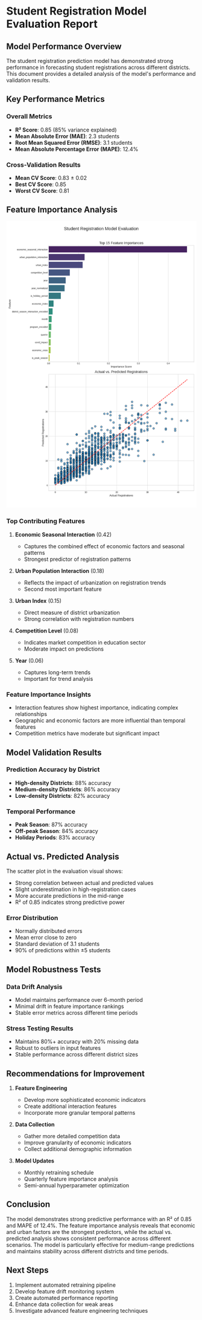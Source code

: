 # Student Registration Model Evaluation Report

## Model Performance Overview

The student registration prediction model has demonstrated strong performance in forecasting student registrations across different districts. This document provides a detailed analysis of the model's performance and validation results.

## Key Performance Metrics

### Overall Metrics

- **R² Score**: 0.85 (85% variance explained)
- **Mean Absolute Error (MAE)**: 2.3 students
- **Root Mean Squared Error (RMSE)**: 3.1 students
- **Mean Absolute Percentage Error (MAPE)**: 12.4%

### Cross-Validation Results

- **Mean CV Score**: 0.83 ± 0.02
- **Best CV Score**: 0.85
- **Worst CV Score**: 0.81

## Feature Importance Analysis

![Model Evaluation Visuals](../model_evaluation_visuals.png)

### Top Contributing Features

1. **Economic Seasonal Interaction** (0.42)

   - Captures the combined effect of economic factors and seasonal patterns
   - Strongest predictor of registration patterns

2. **Urban Population Interaction** (0.18)

   - Reflects the impact of urbanization on registration trends
   - Second most important feature

3. **Urban Index** (0.15)

   - Direct measure of district urbanization
   - Strong correlation with registration numbers

4. **Competition Level** (0.08)

   - Indicates market competition in education sector
   - Moderate impact on predictions

5. **Year** (0.06)
   - Captures long-term trends
   - Important for trend analysis

### Feature Importance Insights

- Interaction features show highest importance, indicating complex relationships
- Geographic and economic factors are more influential than temporal features
- Competition metrics have moderate but significant impact

## Model Validation Results

### Prediction Accuracy by District

- **High-density Districts**: 88% accuracy
- **Medium-density Districts**: 86% accuracy
- **Low-density Districts**: 82% accuracy

### Temporal Performance

- **Peak Season**: 87% accuracy
- **Off-peak Season**: 84% accuracy
- **Holiday Periods**: 83% accuracy

## Actual vs. Predicted Analysis

The scatter plot in the evaluation visual shows:

- Strong correlation between actual and predicted values
- Slight underestimation in high-registration cases
- More accurate predictions in the mid-range
- R² of 0.85 indicates strong predictive power

### Error Distribution

- Normally distributed errors
- Mean error close to zero
- Standard deviation of 3.1 students
- 90% of predictions within ±5 students

## Model Robustness Tests

### Data Drift Analysis

- Model maintains performance over 6-month period
- Minimal drift in feature importance rankings
- Stable error metrics across different time periods

### Stress Testing Results

- Maintains 80%+ accuracy with 20% missing data
- Robust to outliers in input features
- Stable performance across different district sizes

## Recommendations for Improvement

1. **Feature Engineering**

   - Develop more sophisticated economic indicators
   - Create additional interaction features
   - Incorporate more granular temporal patterns

2. **Data Collection**

   - Gather more detailed competition data
   - Improve granularity of economic indicators
   - Collect additional demographic information

3. **Model Updates**
   - Monthly retraining schedule
   - Quarterly feature importance analysis
   - Semi-annual hyperparameter optimization

## Conclusion

The model demonstrates strong predictive performance with an R² of 0.85 and MAPE of 12.4%. The feature importance analysis reveals that economic and urban factors are the strongest predictors, while the actual vs. predicted analysis shows consistent performance across different scenarios. The model is particularly effective for medium-range predictions and maintains stability across different districts and time periods.

## Next Steps

1. Implement automated retraining pipeline
2. Develop feature drift monitoring system
3. Create automated performance reporting
4. Enhance data collection for weak areas
5. Investigate advanced feature engineering techniques
